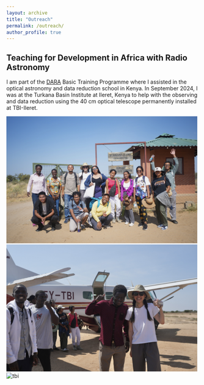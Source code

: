 ```yaml
---
layout: archive
title: "Outreach"
permalink: /outreach/
author_profile: true
---
```


Teaching for Development in Africa with Radio Astronomy
------

I am part of the [DARA](https://www.dara-project.org/) Basic Training Programme where I assisted in the optical astronomy and data reduction school in Kenya. In September 2024, I was at the Turkana Basin Institute at Ileret, Kenya to help with the observing and data reduction using the 40 cm optical telescope permanently installed at TBI-Ileret.

<img src="/images/tbi.jpg" alt="tbi" width="500"/>
<img src="/images/tbiplane.jpg" alt="tbi" width="500"/>
<img src="/images/40cm.png" alt="tbi" width="250"/>